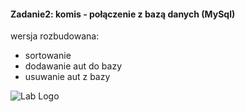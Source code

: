 #### Zadanie2: komis - połączenie z bazą danych (MySql) 
wersja rozbudowana:
- sortowanie
- dodawanie aut do bazy
- usuwanie aut z bazy

![Lab Logo](https://github.com/LK-Herman/PW-Lab/Lab5/zad2komis.jpg?raw=true)
